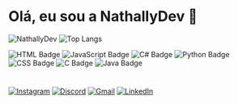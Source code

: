 # Olá, eu sou a NathallyDev 🍒

![NathallyDev](https://github-readme-stats.vercel.app/api?username=NathallyDev&show_icons=true&theme=dracula&hide_title=true&hide=prs,issues&count_private=true&include_all_commits=true&line_height=43)
![Top Langs](https://github-readme-stats.vercel.app/api/top-langs/?username=NathallyDev&layout=compact&theme=dracula&hide_title=true&count_private=true&langs_count=10&line_height=22)

![HTML Badge](https://img.shields.io/badge/HTML-E34F26?style=flat&logo=html5&logoColor=white)
![JavaScript Badge](https://img.shields.io/badge/JavaScript-F7DF1E?style=flat&logo=javascript&logoColor=black)
![C# Badge](https://img.shields.io/badge/C%23-239120?style=flat&logo=c-sharp&logoColor=white)
![Python Badge](https://img.shields.io/badge/Python-3776AB?style=flat&logo=python&logoColor=white)
![CSS Badge](https://img.shields.io/badge/CSS-1572B6?style=flat&logo=css3&logoColor=white)
![C Badge](https://img.shields.io/badge/C-00599C?style=flat&logo=c&logoColor=white)
![Java Badge](https://img.shields.io/badge/Java-007396?style=flat&logo=java&logoColor=white)


#

[![Instagram](https://img.shields.io/badge/Instagram-E4405F?style=flat&logo=instagram&logoColor=white)](https://www.instagram.com/NathallyDev)
[![Discord](https://img.shields.io/badge/Discord-7289DA?style=flat&logo=discord&logoColor=white)](https://discord.com/users/nittryzinha)
[![Gmail](https://img.shields.io/badge/Gmail-D14836?style=flat&logo=gmail&logoColor=white)](mailto:nathally.dev@gmail.com)
[![LinkedIn](https://img.shields.io/badge/LinkedIn-0A66C2?style=flat&logo=linkedin&logoColor=white)](www.linkedin.com/in/náthally-lima-arruda-901235217)
